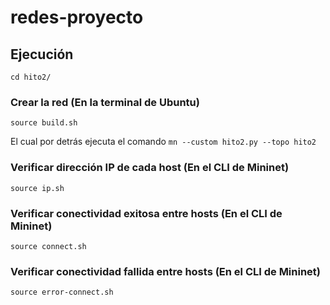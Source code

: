 # redes-proyecto

## Ejecución
```cd hito2/```

### Crear la red (En la terminal de Ubuntu)
```source build.sh```

El cual por detrás ejecuta el comando ```mn --custom hito2.py --topo hito2```

### Verificar dirección IP de cada host (En el CLI de Mininet)
```source ip.sh```

### Verificar conectividad exitosa entre hosts (En el CLI de Mininet)
```source connect.sh```

### Verificar conectividad fallida entre hosts (En el CLI de Mininet)
```source error-connect.sh```
